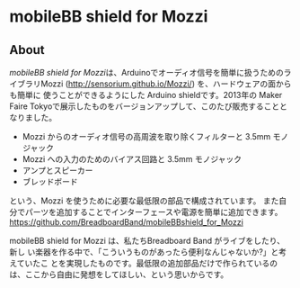 # mobileBB shield for Mozzi
## About
*mobileBB shield for Mozzi*は、Arduinoでオーディオ信号を簡単に扱うためのライブラリMozzi (http://sensorium.github.io/Mozzi/) を、ハードウェアの面からも簡単に 使うことができるようにした Arduino shieldです。2013年の Maker Faire Tokyoで展示したものをバージョンアップして、このたび販売することとなりました。

- Mozzi からのオーディオ信号の高周波を取り除くフィルターと 3.5mm モノジャック
- Mozzi への入力のためのバイアス回路と 3.5mm モノジャック
- アンプとスピーカー
- ブレッドボード

という、Mozzi を使うために必要な最低限の部品で構成されています。 また自分でパーツを追加することでインターフェースや電源を簡単に追加できます。
https://github.com/BreadboardBand/mobileBBshield_for_Mozzi

mobileBB shield for Mozzi は、私たちBreadboard Band がライブをしたり、新し い楽器を作る中で、「こういうものがあったら便利なんじゃないか?」と考えていたこ とを実現したものです。最低限の追加部品だけで作られているのは、ここから自由に発想をしてほしい、という思いからです。